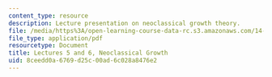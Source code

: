 ```yaml
---
content_type: resource
description: Lecture presentation on neoclassical growth theory.
file: /media/https%3A/open-learning-course-data-rc.s3.amazonaws.com/14-452-economic-growth-fall-2016/8ceedd0a6769d25c00ad6c028a8476e2_MIT14_452F16_Lec5and6.pdf
file_type: application/pdf
resourcetype: Document
title: Lectures 5 and 6, Neoclassical Growth
uid: 8ceedd0a-6769-d25c-00ad-6c028a8476e2
---
```

